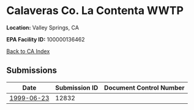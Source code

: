 # Calaveras Co. La Contenta WWTP

**Location:** Valley Springs, CA

**EPA Facility ID:** 100000136462

[Back to CA Index](../../index.md)

## Submissions

| Date | Submission ID | Document Control Number |
|------|--------------|-------------------------|
| [1999-06-23](submissions/12832.md) | 12832 |  |
